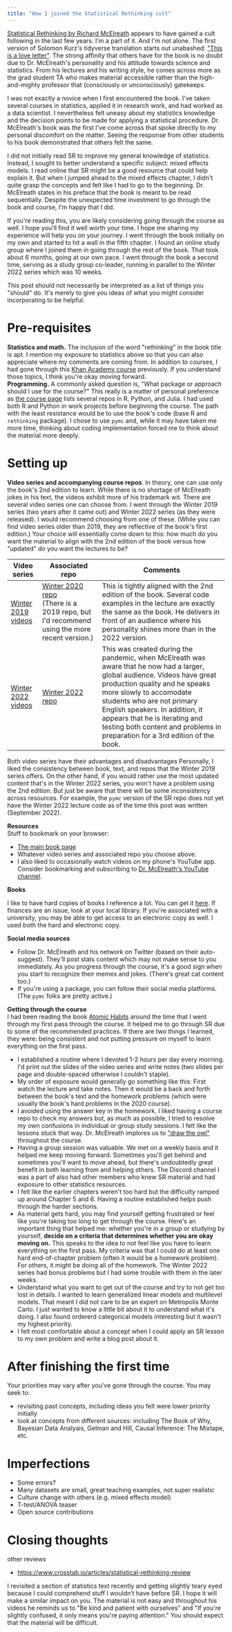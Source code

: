 ```yaml
---
title: "How I joined the Statistical Rethinking cult"
---
```


[Statistical Rethinking by Richard McElreath](https://xcelab.net/rm/statistical-rethinking/) appears to have gained a cult following in the last few years. I'm a part of it. And I'm not alone. The first version of Solomon Kurz's tidyverse translation starts out unabashed: ["This is a love letter"](https://bookdown.org/ajkurz/Statistical_Rethinking_recoded/). The strong affinity that others have for the book is no doubt due to Dr. McElreath's personality and his attitude towards science and statistics. From his lectures and his writing style, he comes across more as the grad student TA who makes material accessible rather than the high-and-mighty professor that (consciously or unconsciously) gatekeeps.

I was not exactly a novice when I first encountered the book. I've taken several courses in statistics, applied it in research work, and had worked as a data scientist. I nevertheless felt uneasy about my statistics knowledge and the decision points to be made for applying a statistical procedure. Dr. McElreath's book was the first I've come across that spoke directly to my personal discomfort on the matter. Seeing the response from other students to his book demonstrated that others felt the same.

I did not initially read SR to improve my general knowledge of statistics. Instead, I sought to better understand a specific subject: mixed effects models. I read online that SR might be a good resource that could help explain it. But when I jumped ahead to the mixed effects chapter, I didn't quite grasp the concepts and felt like I had to go to the beginning. Dr. McElreath states in his preface that the book is meant to be read sequentially. Despite the unexpected time investment to go through the book and course, I’m happy that I did.

 If you're reading this, you are likely considering going through the course as well. I hope you'll find it well worth your time. I hope me sharing my experience will help you on your journey. I went through the book initially on my own and started to hit a wall in the fifth chapter. I found an online study group where I joined them in going through the rest of the book. That took about 6 months, going at our own pace. I went through the book a second time, serving as a study group co-leader, running in parallel to the Winter 2022 series which was 10 weeks.

This post should not necessarily be interpreted as a list of things you "should" do. It's merely to give you ideas of what you might consider incorporating to be helpful.

# Pre-requisites
**Statistics and math.** The inclusion of the word "rethinking" in the book title is apt. I mention my exposure to statistics above so that you can also appreciate where my comments are coming from. In addition to courses, I had gone through this [Khan Academy course](https://www.khanacademy.org/math/statistics-probability) previously. If you understand those topics, I think you're okay moving forward.
<br>
**Programming.**  A commonly asked question is, "What package or approach should I use for the course?" This really is a matter of personal preference as [the course page](https://xcelab.net/rm/statistical-rethinking/) lists several repos in R, Python, and Julia. I had used both R and Python in work projects before beginning the course. The path with the least resistance would be to use the book's code (base R and `rethinking` package). I chose to use `pymc` and, while it may have taken me more time, thinking about coding implementation forced me to think about the material more deeply.

# Setting up
**Video series and accompanying course repos**.  In theory, one can use only the book's 2nd edition to learn. While there is no shortage of McElreath jokes in his text, the videos exhibit more of his trademark wit. There are several video series one can choose from. I went through the Winter 2019 series (two years after it came out) and Winter 2022 series (as they were released). I would recommend choosing from one of these. (While you can find video series older than 2019, they are reflective of the book's first edition.) Your choice will essentially come down to this: how much do you want the material to align with the 2nd edition of the book versus how "updated" do you want the lectures to be? 

| Video series  | Associated repo  |  Comments |
| --- | --- |  --- | 
| [Winter 2019 videos](https://www.youtube.com/watch?v=4WVelCswXo4&list=PLDcUM9US4XdNM4Edgs7weiyIguLSToZRI)  | [Winter 2020 repo](https://github.com/rmcelreath/stat_rethinking_2020/tree/main/homework)  <br> (There is a 2019 repo, but I'd recommend using the more recent version.)| This is tightly aligned with the 2nd edition of the book. Several code examples in the lecture are exactly the same as the book. He delivers in front of an audience where his personality shines more than in the 2022 version. |
| [Winter 2022 videos](https://www.youtube.com/playlist?list=PLDcUM9US4XdMROZ57-OIRtIK0aOynbgZN) | [Winter 2022 repo](https://github.com/rmcelreath/stat_rethinking_2022)  |  This was created during the pandemic, when McElreath was aware that he now had a larger, global audience. Videos have great production quality and he speaks more slowly to accomodate students who are not primary English speakers. In addition, it appears that he is iterating and testing both content and problems in preparation for a 3rd edition of the book. |

Both video series have their advantages and disadvantages Personally, I liked the consistency between book, text, and repos that the Winter 2019 series offers. On the other hand, if you would rather use the most updated content that's in the Winter 2022 series, you won't have a problem using the 2nd edition. But just be aware that there will be some inconsistency across resources. For example, the `pymc` version of the SR repo does not yet have the Winter 2022 lecture code as of the time this post was written (September 2022).

**Resources** 
<br>
Stuff to bookmark on your browser:
- [The main book page](https://xcelab.net/rm/statistical-rethinking/)
- Whatever video series and associated repo you choose above.
- I also liked to occasionally watch videos on my phone's YouTube app. Consider bookmarking and subscribing to [Dr. McElreath's YouTube channel](https://www.youtube.com/channel/UCNJK6_DZvcMqNSzQdEkzvzA).


**Books**

I like to have hard copies of books I reference a lot. You can get it [here](https://www.routledge.com/Statistical-Rethinking-A-Bayesian-Course-with-Examples-in-R-and-STAN/McElreath/p/book/9780367139919). If finances are an issue, look at your local library. If you're associated with a university, you may be able to get access to an electronic copy as well. I used both the hard and electronic copy.
<br>

**Social media sources**
- Follow Dr. McElreath and his network on Twitter (based on their auto-suggest). They'll post stats content which may not make sense to you immediately. As you progress through the course, it's a good sign when you start to recognize their memes and jokes. (There's great cat content too.)
- If you're using a package, you can follow their social media platforms. (The `pymc` folks are pretty active.)

**Getting through the course**
<br>
I had been reading the book [Atomic Habits](https://jamesclear.com/atomic-habits) around the time that I went through my first pass through the course. It helped me to go through SR due to some of the recommended practices. If there are two things I learned, they were: being consistent and not putting pressure on myself to learn everything on the first pass.

- I established a routine where I devoted 1-2 hours per day every morning. I'd print out the slides of the video series and write notes (two slides per page and double-spaced otherwise I couldn't staple). 
- My order of exposure would generally go something like this: First watch the lecture and take notes. Then it would be a back and forth between the book's text and the homework problems (which were usually the book's hard problems in the 2020 course).
- I avoided using the answer key in the homework. I liked having a course repo to check my answers but, as much as possible, I tried to resolve my own confusions in individual or group study sessions. I felt like the lessons stuck that way. Dr. McElreath implores us to ["draw the owl"](https://glebbahmutov.com/blog/how-to-draw-an-owl/) throughout the course. 
- Having a group session was valuable. We met on a weekly basis and it helped me keep moving forward. Sometimes you'll get behind and sometimes you'll want to move ahead, but there's undoubtedly great benefit in both learning from and helping others. The Discord channel I was a part of also had other members who knew SR material and had exposure to other statistics resources.
- I felt like the earlier chapters weren't too hard but the difficulty ramped up around Chapter 5 and 6. Having a routine established helps push through the harder sections.
- As material gets hard, you may find yourself getting frustrated or feel like you're taking too long to get through the course. Here's an important thing that helped me: whether you're in a group or studying by yourself, **decide on a criteria that determines whether you are okay moving on.** This speaks to the idea to not feel like you have to learn everything on the first pass. My criteria was that I could do at least one hard end-of-chapter problem (often it would be a homework problem). For others, it might be doing all of the homework. The Winter 2022 series had bonus problems but I had some trouble with them in the later weeks.
- Understand what you want to get out of the course and try to not get too lost in details. I wanted to learn generalized linear models and multilevel models. That meant I did not care to be an expert on Metropolis Monte Carlo. I just wanted to know a little bit about it to understand what it's doing. I also found ordererd categorical models interesting but it wasn't my highest priority.
- I felt most comfortable about a concept when I could apply an SR lesson to my own problem and write a blog post about it.

# After finishing the first time
Your priorities may vary after you've gone through the course. You may seek to:
- revisiting past concepts, including ideas you felt were lower priority initially
- look at concepts from different sources: including The Book of Why, Bayesian Data Analyais, Gelman and Hill, Causal Inference: The Mixtape, etc.

# Imperfections
- Some errors?
- Many datasets are small, great teaching examples, not super realistic
- Culture change with others (e.g. mixed effects model)
- T-test/ANOVA teaser
- Open source contributions


# Closing thoughts
other reviews
- https://www.crosstab.io/articles/statistical-rethinking-review


I revisited a section of statistics text recently and getting slightly teary eyed because I could comprehend stuff I wouldn’t have before SR. I hope it will make a similar impact on you. The material is not easy and throughout his videos he reminds us to "Be kind and patient with ourselves" and "If you're slightly confused, it only means you're paying attention." You should expect that the material will be difficult.